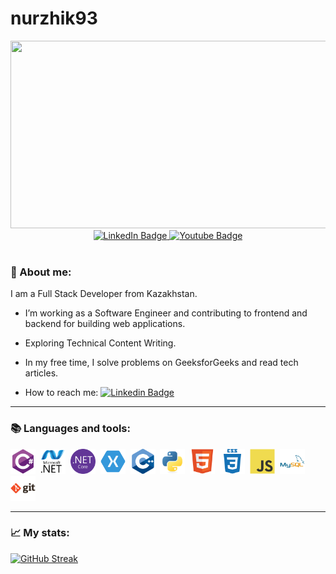 # nurzhik93
<div align="center">
  <img src="https://media.giphy.com/media/dWesBcTLavkZuG35MI/giphy.gif" width="600" height="300"/>
</div>

<div id="badges" align="center">
  <a href="https://www.linkedin.com/in/nurji-ibrayev-59b87a154/">
    <img src="https://img.shields.io/badge/LinkedIn-blue?style=for-the-badge&logo=linkedin&logoColor=white" alt="LinkedIn Badge"/>
  </a>
  <a href="your-youtube-URL">
    <img src="https://img.shields.io/badge/YouTube-red?style=for-the-badge&logo=youtube&logoColor=white" alt="Youtube Badge"/>
  </a>
</div>

<div align="center">
  <img src="https://komarev.com/ghpvc/?username=nurzhik93&style=flat-square&color=blue" alt=""/>
</div>

### :person_in_tuxedo: About me:
I am a Full Stack Developer from Kazakhstan.

- I’m working as a Software Engineer and contributing to frontend and backend for building web applications.

- Exploring Technical Content Writing.

- In my free time, I solve problems on GeeksforGeeks and read tech articles.

- How to reach me: [![Linkedin Badge](https://img.shields.io/badge/-nurji.ibrayev-black?style=flat&logo=Linkedin&logoColor=white)](https://www.linkedin.com/in/nurji-ibrayev-59b87a154/)

---

### :books: Languages and tools:
<div>
  <img src="https://github.com/devicons/devicon/blob/master/icons/csharp/csharp-original.svg"  title="C Sharp" alt="C#" width="40" height="40"/>&nbsp;
  <img src="https://github.com/devicons/devicon/blob/master/icons/dot-net/dot-net-original-wordmark.svg"  title=".NET" alt=".NET" width="40" height="40"/>&nbsp;
  <img src="https://github.com/devicons/devicon/blob/master/icons/dotnetcore/dotnetcore-original.svg"  title=".NET Core" alt=".NET Core" width="40" height="40"/>&nbsp;
  <img src="https://github.com/devicons/devicon/blob/master/icons/xamarin/xamarin-original.svg"  title="Xamarin" alt="Xamarin" width="40" height="40"/>&nbsp;
  <img src="https://github.com/devicons/devicon/blob/master/icons/cplusplus/cplusplus-original.svg"  title="C++" alt="C++" width="40" height="40"/>&nbsp;
  <img src="https://github.com/devicons/devicon/blob/master/icons/python/python-original.svg"  title="Python" alt="Python" width="40" height="40"/>&nbsp;
  <img src="https://github.com/devicons/devicon/blob/master/icons/html5/html5-original.svg" title="HTML5" alt="HTML" width="40" height="40"/>&nbsp;
  <img src="https://github.com/devicons/devicon/blob/master/icons/css3/css3-plain-wordmark.svg"  title="CSS3" alt="CSS" width="40" height="40"/>&nbsp;
  <img src="https://github.com/devicons/devicon/blob/master/icons/javascript/javascript-original.svg" title="JavaScript" alt="JavaScript" width="40" height="40"/>&nbsp;
  <img src="https://github.com/devicons/devicon/blob/master/icons/mysql/mysql-original-wordmark.svg" title="MySQL"  alt="MySQL" width="40" height="40"/>&nbsp;
  <img src="https://github.com/devicons/devicon/blob/master/icons/git/git-original-wordmark.svg" title="Git" **alt="Git" width="40" height="40"/>
</div>

---

### :chart_with_upwards_trend: My stats:
[![GitHub Streak](http://github-readme-streak-stats.herokuapp.com?user=nurzhik93&theme=graywhite)](https://git.io/streak-stats)
